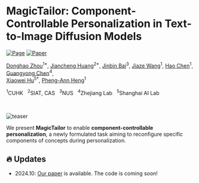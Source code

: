 # MagicTailor: Component-Controllable Personalization in Text-to-Image Diffusion Models

[![Page](https://img.shields.io/badge/Project-Website-blue?logo=googlechrome&logoColor=white)]([https://disenvisioner.github.io/](https://correr-zhou.github.io/MagicTailor/))
[![Paper](https://img.shields.io/badge/arXiv-Paper-b31b1b?logo=arxiv&logoColor=white)](https://arxiv.org/)

[Donghao Zhou](https://scholar.google.com/citations?hl=en&user=RsLS11MAAAAJ)<sup>1*</span></sup>,
[Jiancheng Huang](https://huangjch526.github.io/)<sup>2*</span></sup>,
[Jinbin Bai](https://noyii.github.io/)<sup>3</sup>,
[Jiaze Wang](https://jiazewang.com/)<sup>1</sup>,
[Hao Chen](https://scholar.google.com.hk/citations?user=tT03tysAAAAJ&hl=zh-CN)<sup>1</sup>,
[Guangyong Chen](https://guangyongchen.github.io/)<sup>4</sup>,<br>
[Xiaowei Hu](https://xw-hu.github.io/)<sup>5&dagger;</sup>,
[Pheng-Ann Heng](http://www.cse.cuhk.edu.hk/~pheng/)<sup>1</sup>

<span class="author-block"><sup>1</sup>CUHK &nbsp;</span>
<span class="author-block"><sup>2</sup>SIAT, CAS &nbsp;</span>
<span class="author-block"><sup>3</sup>NUS &nbsp;</span>
<span class="author-block"><sup>4</sup>Zhejiang Lab &nbsp;</span>
<span class="author-block"><sup>5</sup>Shanghai AI Lab</span>

<br>

![teaser](assets/teaser.tif)

We present **MagicTailor** to enable **component-controllable personalization**, a newly formulated task aiming to reconfigure specific components of concepts during personalization.


## 🔥 Updates
- 2024.10: [Our paper](https://arxiv.org/) is available. The code is coming soon!
